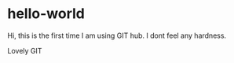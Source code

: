 # hello-world

Hi, this is the first time I am using GIT hub. I dont feel any hardness. 

Lovely GIT

